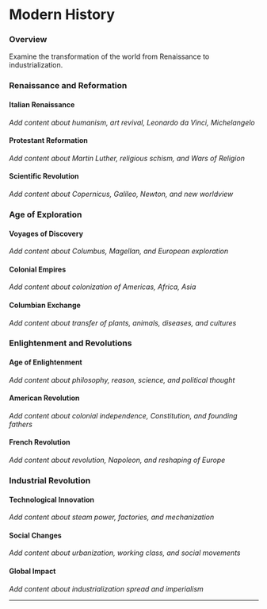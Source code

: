 # Modern History

### Overview

Examine the transformation of the world from Renaissance to industrialization.

### Renaissance and Reformation

#### Italian Renaissance
*Add content about humanism, art revival, Leonardo da Vinci, Michelangelo*

#### Protestant Reformation
*Add content about Martin Luther, religious schism, and Wars of Religion*

#### Scientific Revolution
*Add content about Copernicus, Galileo, Newton, and new worldview*

### Age of Exploration

#### Voyages of Discovery
*Add content about Columbus, Magellan, and European exploration*

#### Colonial Empires
*Add content about colonization of Americas, Africa, Asia*

#### Columbian Exchange
*Add content about transfer of plants, animals, diseases, and cultures*

### Enlightenment and Revolutions

#### Age of Enlightenment
*Add content about philosophy, reason, science, and political thought*

#### American Revolution
*Add content about colonial independence, Constitution, and founding fathers*

#### French Revolution
*Add content about revolution, Napoleon, and reshaping of Europe*

### Industrial Revolution

#### Technological Innovation
*Add content about steam power, factories, and mechanization*

#### Social Changes
*Add content about urbanization, working class, and social movements*

#### Global Impact
*Add content about industrialization spread and imperialism*

---

